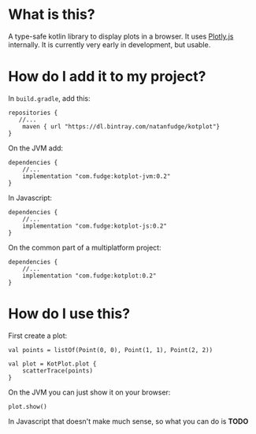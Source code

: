 # What is this?
A type-safe kotlin library to display plots in a browser. It uses [Plotly.js](https://plot.ly/javascript/) internally. 
It is currently very early in development, but usable. 
# How do I add it to my project?
In `build.gradle`, add this:
```
repositories {
   //...
    maven { url "https://dl.bintray.com/natanfudge/kotplot"}
}
```

On the JVM add:
```
dependencies {
    //...
    implementation "com.fudge:kotplot-jvm:0.2"
}
```
In Javascript:
```
dependencies {
    //...
    implementation "com.fudge:kotplot-js:0.2"
}
```
On the common part of a multiplatform project:
```
dependencies {
    //...
    implementation "com.fudge:kotplot:0.2"
}
```
# How do I use this?
First create a plot:
```
val points = listOf(Point(0, 0), Point(1, 1), Point(2, 2))

val plot = KotPlot.plot {
    scatterTrace(points)
}
```

On the JVM you can just show it on your browser:
```
plot.show()
```
In Javascript that doesn't make much sense, so what you can do is **TODO**
